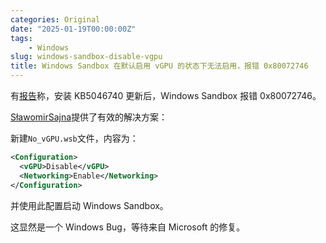 ```yaml
---
categories: Original
date: "2025-01-19T00:00:00Z"
tags:
    - Windows
slug: windows-sandbox-disable-vgpu
title: Windows Sandbox 在默认启用 vGPU 的状态下无法启用，报错 0x80072746
---
```


有[报告](https://answers.microsoft.com/en-us/windows/forum/all/windows-sandbox-no-longer-working-after-kb5046740/70cc9a3c-03e8-4cc0-82b1-5c95fa551f66)称，安装 KB5046740 更新后，Windows Sandbox 报错 0x80072746。

[SławomirSajna](https://answers.microsoft.com/en-us/profile/165a4408-fc22-4874-893d-8e2069a74f6b)提供了有效的解决方案：

新建`No_vGPU.wsb`文件，内容为：

```xml
<Configuration>
  <vGPU>Disable</vGPU>
  <Networking>Enable</Networking>
</Configuration>
```

并使用此配置启动 Windows Sandbox。

这显然是一个 Windows Bug，等待来自 Microsoft 的修复。
